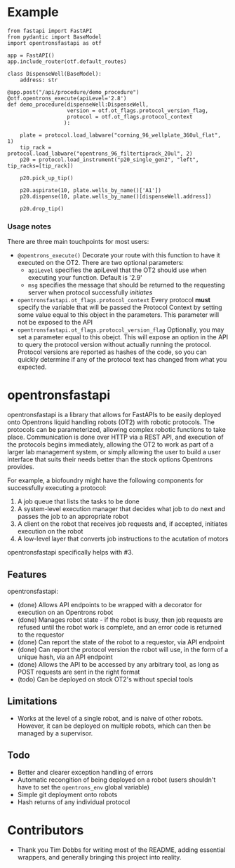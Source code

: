 # Example

```python3
from fastapi import FastAPI
from pydantic import BaseModel
import opentronsfastapi as otf

app = FastAPI()
app.include_router(otf.default_routes)

class DispenseWell(BaseModel):
    address: str

@app.post("/api/procedure/demo_procedure")
@otf.opentrons_execute(apiLevel='2.8')
def demo_procedure(dispenseWell:DispenseWell,
                   version = otf.ot_flags.protocol_version_flag,
                   protocol = otf.ot_flags.protocol_context
                  ):

    plate = protocol.load_labware("corning_96_wellplate_360ul_flat", 1)
    tip_rack = protocol.load_labware("opentrons_96_filtertiprack_20ul", 2)
    p20 = protocol.load_instrument("p20_single_gen2", "left", tip_racks=[tip_rack])

    p20.pick_up_tip()

    p20.aspirate(10, plate.wells_by_name()['A1'])
    p20.dispense(10, plate.wells_by_name()[dispenseWell.address])

    p20.drop_tip()
```

### Usage notes
There are three main touchpoints for most users:
- `@opentrons_execute()` Decorate your route with this function to have it executed on the OT2. There are two optional parameters:
    - `apiLevel` specifies the apiLevel that the OT2 should use when executing your function. Default is '2.9'
    - `msg` specifies the message that should be returned to the requesting server when protocol successfully _initiates_
- `opentronsfastapi.ot_flags.protocol_context` Every protocol **must** specify the variable that will be passed the Protocol Context by setting some value equal to this object in the parameters. This parameter will not be exposed to the API
- `opentronsfastapi.ot_flags.protocol_version_flag` Optionally, you may set a parameter equal to this obejct. This will expose an option in the API to query the protocol version without actually running the protocol. Protocol versions are reported as hashes of the code, so you can quickly determine if any of the protocol text has changed from what you expected.

# opentronsfastapi

opentronsfastapi is a library that allows for FastAPIs to be easily deployed onto Opentrons liquid handling robots (OT2) with robotic protocols. The protocols can be parameterized, allowing complex robotic functions to take place. Communication is done over HTTP via a REST API, and execution of the protocols begins immediately, allowing the OT2 to work as part of a larger lab management system, or simply allowing the user to build a user interface that suits their needs better than the stock options Opentrons provides.

For example, a biofoundry might have the following components for successfully executing a protocol:
1. A job queue that lists the tasks to be done
2. A system-level execution manager that decides what job to do next and passes the job to an appropriate robot
3. A client on the robot that receives job requests and, if accepted, initiates execution on the robot
4. A low-level layer that converts job instructions to the acutation of motors

opentronsfastapi specifically helps with #3.

## Features
opentronsfastapi:
- (done) Allows API endpoints to be wrapped with a decorator for execution on an Opentrons robot
- (done) Manages robot state - if the robot is busy, then job requests are refused until the robot work is complete, and an error code is returned to the requestor
- (done) Can report the state of the robot to a requestor, via API endpoint
- (done) Can report the protocol version the robot will use, in the form of a unique hash, via an API endpoint
- (done) Allows the API to be accessed by any arbitrary tool, as long as POST requests are sent in the right format
- (todo) Can be deployed on stock OT2's without special tools

## Limitations
- Works at the level of a single robot, and is naive of other robots. However, it can be deployed on multiple robots, which can then be managed by a supervisor.

## Todo
- Better and clearer exception handling of errors
- Automatic recongition of being deployed on a robot (users shouldn't have to set the `opentrons_env` global variable)
- Simple git deployment onto robots
- Hash returns of any individual protocol

# Contributors
- Thank you Tim Dobbs for writing most of the README, adding essential wrappers, and generally bringing this project into reality.
